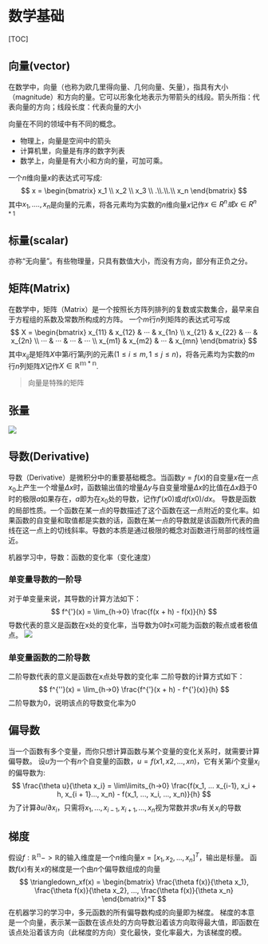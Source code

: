 # 数学基础

[TOC]

## 向量(vector)
在数学中，向量（也称为欧几里得向量、几何向量、矢量），指具有大小（magnitude）和方向的量。它可以形象化地表示为带箭头的线段。箭头所指：代表向量的方向；线段长度：代表向量的大小

向量在不同的领域中有不同的概念。
- 物理上，向量是空间中的箭头
- 计算机里，向量是有序的数字列表
- 数学上，向量是有大小和方向的量，可加可乘。

⼀个$n$维向量$x$的表达式可写成:
$$
x = \begin{bmatrix} x_1 \\ x_2 \\ x_3 \\ .\\.\\.\\ x_n  \end{bmatrix}
$$
其中$x_1, ...., x_n$是向量的元素，将各元素均为实数的$n$维向量$x$记作$x\in R^n或x \in R^{n*1}$

## 标量(scalar)
亦称“无向量”。有些物理量，只具有数值大小，而没有方向，部分有正负之分。

## 矩阵(Matrix)
在数学中，矩阵（Matrix）是一个按照长方阵列排列的复数或实数集合，最早来自于方程组的系数及常数所构成的方阵。
⼀个$m$⾏$n$列矩阵的表达式可写成
$$
X = \begin{bmatrix} 
x_{11} & x_{12} & ··· & x_{1n}
\\
x_{21} & x_{22} & ··· & x_{2n}
\\
··· & ··· & ··· & ···
\\
x_{m1} & x_{m2} & ··· & x_{mn}
 \end{bmatrix}
$$
其中$x_{ij}$是矩阵$X$中第$i$行第$j$列的元素$(1 \leq i \leq m, 1 \leq j \leq n)$，将各元素均为实数的$m$行$n$列矩阵$X$记作$X \in \mathbb{R^{m*n}}$.
> 向量是特殊的矩阵
## 张量

![](https://pic2.zhimg.com/80/v2-558567e46911c18600eae33ada792509_720w.jpg)

## 导数(Derivative)
导数（Derivative）是微积分中的重要基础概念。当函数$y=f(x)$的自变量$x$在一点$x_0$上产生一个增量$Δx$时，函数输出值的增量$Δy$与自变量增量$Δx$的比值在$Δx$趋于$0$时的极限$a$如果存在，$a$即为在$x_0$处的导数，记作$f'(x0)$或$df(x0)/dx$。
导数是函数的局部性质。一个函数在某一点的导数描述了这个函数在这一点附近的变化率。如果函数的自变量和取值都是实数的话，函数在某一点的导数就是该函数所代表的曲线在这一点上的切线斜率。导数的本质是通过极限的概念对函数进行局部的线性逼近。

机器学习中，导数：函数的变化率（变化速度）
### 单变量导数的一阶导
对于单变量来说，其导数的计算方法如下：
$$
f^{'}(x) = \lim_{h->0} \frac{f(x + h) - f(x)}{h}
$$
导数代表的意义是函数在x处的变化率，当导数为0时x可能为函数的鞍点或者极值点。
![](https://pic3.zhimg.com/v2-0ba7c54ed9e473437737a54d322e92a6_b.jpg)

### 单变量函数的二阶导数
二阶导数代表的意义是函数在x点处导数的变化率
二阶导数的计算方式如下：
$$
f^{''}(x) = \lim_{h->0} \frac{f^{'}(x + h) - f^{'}(x)}{h}
$$
二阶导数为0，说明该点的导数变化率为0
## 偏导数

当一个函数有多个变量，而你只想计算函数与某个变量的变化关系时，就需要计算偏导数。
设$u$为⼀个有$n$个⾃变量的函数，$u = f(x1, x2, . . . , xn)$，它有关第$i$个变量$x_i$的偏导数为:
$$
\frac{\theta u}{\theta x_i} = \lim\limits_{h->0} \frac{f(x_1, ... x_{i-1}, x_i + h, x_{i + 1}..., x_n) - f(x_1, ..., x_i, ..., x_n)}{h}
$$
为了计算$∂u/∂x_i$，只需将$x_1, . . . , x_{i−1}, x_{i+1}, . . . , x_n$视为常数并求$u$有关$x_i$的导数

## 梯度
假设$f:\mathbb{R^n} -> \mathbb{R}$的输入维度是一个$n$维向量$x = [x_1, x_2, ..., x_n]^T$，输出是标量。
函数$f(x)$有关$x$的梯度是一个由$n$个偏导数组成的向量
$$
\triangledown_xf(x) = \begin{bmatrix}
    \frac{\theta f(x)}{\theta x_1}, \frac{\theta f(x)}{\theta x_2}, ..., \frac{\theta f(x)}{\theta x_n}
\end{bmatrix}^T
$$
在机器学习的学习中，多元函数的所有偏导数构成的向量即为梯度。
梯度的本意是一个向量，表示某一函数在该点处的方向导数沿着该方向取得最大值，即函数在该点处沿着该方向（此梯度的方向）变化最快，变化率最大，为该梯度的模。